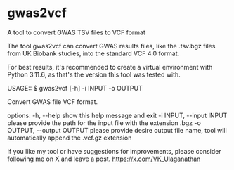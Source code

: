 # gwas2vcf
A tool to convert GWAS TSV files to VCF format

The tool gwas2vcf can convert GWAS results files, like the .tsv.bgz files from UK Biobank studies, into the standard VCF 4.0 format.

For best results, it's recommended to create a virtual environment with Python 3.11.6, as that's the version this tool was tested with.

USAGE:: $ gwas2vcf [-h] -i INPUT -o OUTPUT

Convert GWAS file VCF format.

options:
  -h, --help            show this help message and exit
  -i INPUT, --input INPUT
                        please provide the path for the input file with the extension .bgz
  -o OUTPUT, --output OUTPUT
                        please provide desire output file name, tool will automatically append the .vcf.gz extension

If you like my tool or have suggestions for improvements, please consider following me on X and leave a post.
https://x.com/VK_Ulaganathan
